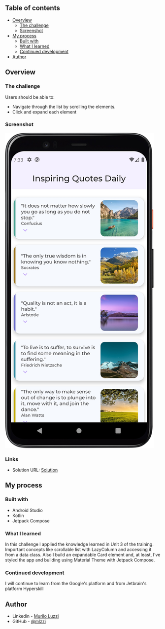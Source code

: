 ## Table of contents

- [Overview](#overview)
    - [The challenge](#the-challenge)
    - [Screenshot](#screenshot)
- [My process](#my-process)
    - [Built with](#built-with)
    - [What I learned](#what-i-learned)
    - [Continued development](#continued-development)
- [Author](#author)

## Overview

### The challenge

Users should be able to:

- Navigate through the list by scrolling the elements.
- Click and expand each element

### Screenshot

![](./screenshot.jpg)

### Links

- Solution URL: [Solution](https://github.com/mlzzi/Project-Create-a-30-Days-App)

## My process

### Built with

- Android Studio
- Kotlin
- Jetpack Compose

### What I learned

In this challenge I applied the knowledge learned in Unit 3 of the training. Important concepts like
scrollable list with LazyColumn and accessing it from a data class. Also I build an expandable Card element
and, at least, I've styled the app and building using Material Theme with Jetpack Compose.

### Continued development

I will continue to learn from the Google's platform and from Jetbrain's platform Hyperskill

## Author

- Linkedin - [Murilo Luzzi](https://www.linkedin.com/in/muriloluzzi/)
- GitHub - [@mlzzi](https://github.com/mlzzi)